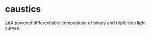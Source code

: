 # caustics
[JAX](https://github.com/google/jax) powered differentiable computation of binary and triple lens light curves.
